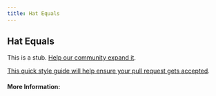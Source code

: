 ```yaml
---
title: Hat Equals
---
```


## Hat Equals

This is a stub. [Help our community expand it](https://github.com/freecodecamp/guides/tree/master/src/pages/articles/css/selectors/attribute/hat-equals/index.md).

[This quick style guide will help ensure your pull request gets accepted](https://github.com/freeCodeCamp/guides/blob/master/README.md).

<!-- The article goes here, in GitHub-flavored Markdown. Feel free to add YouTube videos, images, and CodePen/JSBin embeds  -->

#### More Information:
<!-- Please add any articles you think might be helpful to read before writing the article -->


